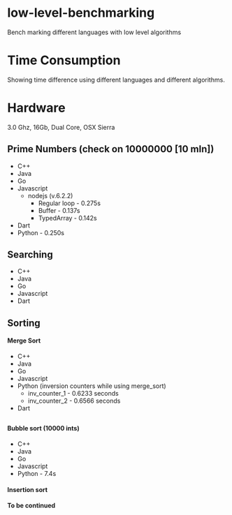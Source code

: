 # low-level-benchmarking
Bench marking different languages with low level algorithms

# Time Consumption
Showing time difference using different languages and different algorithms.

# Hardware
3.0 Ghz, 16Gb, Dual Core, OSX Sierra

## Prime Numbers (check on 10000000 [10 mln])
* C++
* Java
* Go
* Javascript
  * nodejs (v.6.2.2)
    * Regular loop - 0.275s
    * Buffer       - 0.137s
    * TypedArray   - 0.142s
* Dart
* Python - 0.250s


## Searching
* C++
* Java
* Go
* Javascript
* Dart


## Sorting
#### Merge Sort

 * C++
 * Java
 * Go
 * Javascript
 * Python (inversion counters while using merge_sort)
   * inv_counter_1 - 0.6233 seconds
   * inv_counter_2 - 0.6566 seconds
 * Dart

## 
#### Bubble sort (10000 ints)

 * C++
 * Java
 * Go
 * Javascript
 * Python - 7.4s


#### Insertion sort 

#### To be continued


